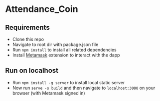 # Attendance_Coin

## Requirements 
- Clone this repo
- Navigate to root dir with package.json file
- Run `npm install` to install all related dependencies
- Install [Metamask](https://metamask.io/) extension to interact with the dapp

## Run on localhost
- Run `npm install -g server` to install local static server
- Now run `serve -s build` and then navigate to `localhost:3000` on your browser (with Metamask signed in)
